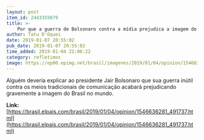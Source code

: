 ```yaml
---
layout: post
item_id: 2443355079
title: >-
    Por que a guerra de Bolsonaro contra a mídia prejudica a imagem do Brasil no mundo
author: Tatu D'Oquei
date: 2019-01-07 20:55:02
pub_date: 2019-01-07 20:55:02
time_added: 2019-01-04 22:06:22
category: refletimos
image: https://ep00.epimg.net/brasil/imagenes/2019/01/04/opinion/1546636281_491737_1546638458_rrss_normal.jpg
---
```


Alguém deveria explicar ao presidente Jair Bolsonaro que sua guerra inútil contra os meios tradicionais de comunicação acabará prejudicando gravemente a imagem do Brasil no mundo.

**Link:** [https://brasil.elpais.com/brasil/2019/01/04/opinion/1546636281_491737.html](https://brasil.elpais.com/brasil/2019/01/04/opinion/1546636281_491737.html)

